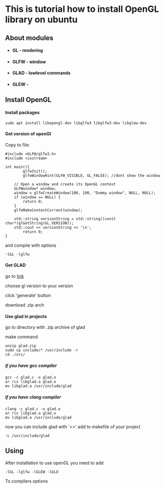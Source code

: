 # This is tutorial how to install OpenGL library on ubuntu

## About modules

- #### GL - rendering
- #### GLFW - window
- #### GLAD - lowlevel commands
- #### GLEW - 


## Install OpenGL
#### Install packages

```
sudo apt install libopengl-dev libglfw3 libglfw3-dev libglew-dev
```

#### Get version of openGl

Copy to file:

```
#include <GLFW/glfw3.h>
#include <iostream>

int main(){
        glfwInit();
        glfwWindowHint(GLFW_VISIBLE, GL_FALSE); //dont show the window

    // Open a window and create its OpenGL context
    GLFWwindow* window;
    window = glfwCreateWindow(100, 100, "Dummy window", NULL, NULL);
    if (window == NULL) {
        return 0;
    }
    glfwMakeContextCurrent(window);

    std::string versionString = std::string((const char*)glGetString(GL_VERSION));
    std::cout << versionString << '\n';
        return 0;
}
```

and compile with options 

```
-lGL -lglfw 
```

#### Get GLAD

go to [link](https://glad.dav1d.de)

choose gl version to your version 

click 'generate' button

download .zip arch

#### Use glad in projects

go to directory with .zip archive of glad

make command 
```
unzip glad.zip
sudo cp include/* /usr/include -r
cd ./src/
```
##### if you have gcc compiler
```
gcc -c glad.c -o glad.o
ar rcs libglad.a glad.o
mv libglad.a /usr/include/glad
```
##### if you have clang compiler
```
clang -c glad.c -o glad.o
ar rcs libglad.a glad.o
mv libglad.a /usr/include/glad
```

now you can include glad with '<>'
add to makefile of your project
```
-L /usr/include/glad
```

## Using

After installation to use openGL you need to add 
```
-lGL -lglfw -lGLEW -lGLU
```
To compilers options